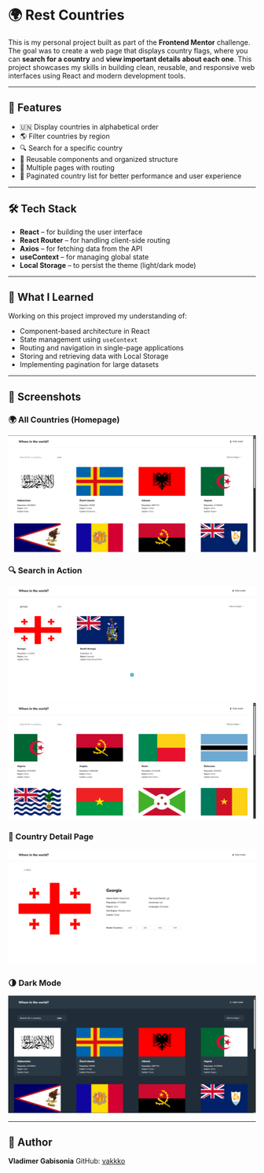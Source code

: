# 🌍 Rest Countries

This is my personal project built as part of the **Frontend Mentor** challenge. The goal was to create a web page that displays country flags, where you can **search for a country** and **view important details about each one**. This project showcases my skills in building clean, reusable, and responsive web interfaces using React and modern development tools.

---

## 🚀 Features

- 🇺🇳 Display countries in alphabetical order
- 🌎 Filter countries by region
- 🔍 Search for a specific country
- 🧩 Reusable components and organized structure
- 📄 Multiple pages with routing
- 📄 Paginated country list for better performance and user experience

---

## 🛠️ Tech Stack

- **React** – for building the user interface
- **React Router** – for handling client-side routing
- **Axios** – for fetching data from the API
- **useContext** – for managing global state
- **Local Storage** – to persist the theme (light/dark mode)

---

## 🧠 What I Learned

Working on this project improved my understanding of:

- Component-based architecture in React
- State management using `useContext`
- Routing and navigation in single-page applications
- Storing and retrieving data with Local Storage
- Implementing pagination for large datasets

---

## 📸 Screenshots

### 🌍 All Countries (Homepage)

![Homepage](./screenshots/homepage.png)

### 🔍 Search in Action

![Search by Country](./screenshots/search.png)
![Search by Continent](./screenshots/filtered.png)

### 📄 Country Detail Page

![Detail Page](./screenshots/country.png)

### 🌗 Dark Mode

![Dark Mode](./screenshots/homepage-dark.png)

---

## 👤 Author

**Vladimer Gabisonia**
GitHub: [vakkko](https://github.com/vakkko)
